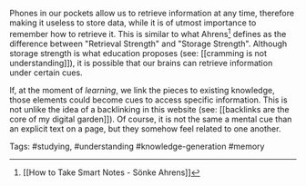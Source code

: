 Phones in our pockets allow us to retrieve information at any time, therefore making it useless to store data, while it is of utmost importance to remember how to retrieve it. This is similar to what Ahrens[^1] defines as the difference between "Retrieval Strength" and "Storage Strength". Although storage strength is what education proposes (see: [[cramming is not understanding]]), it is possible that our brains can retrieve information under certain cues. 

If, at the moment of *learning*, we link the pieces to existing knowledge, those elements could become cues to access specific information. This is not unlike the idea of a backlinking in this website (see: [[backlinks are the core of my digital garden]]). Of course, it is not the same a mental cue than an explicit text on a page, but they somehow feel related to one another. 

[^1]: [[How to Take Smart Notes - Sönke Ahrens]]

Tags: #studying, #understanding #knowledge-generation #memory